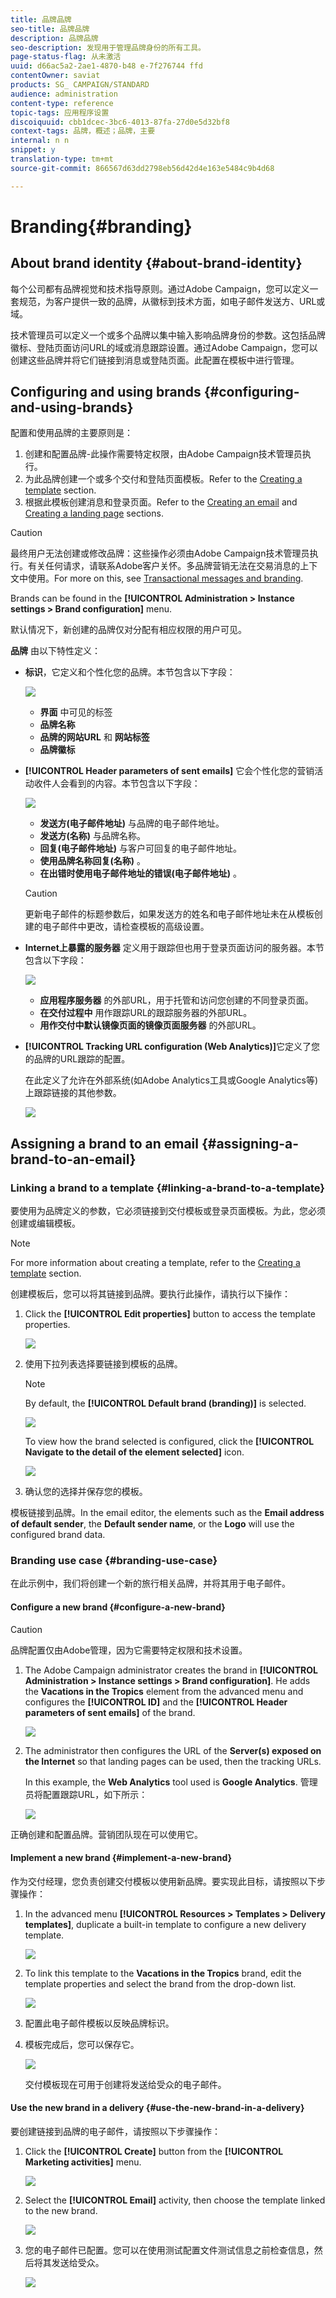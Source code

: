 ```yaml
---
title: 品牌品牌
seo-title: 品牌品牌
description: 品牌品牌
seo-description: 发现用于管理品牌身份的所有工具。
page-status-flag: 从未激活
uuid: d66ac5a2-2ae1-4870-b48 e-7f276744 ffd
contentOwner: saviat
products: SG_ CAMPAIGN/STANDARD
audience: administration
content-type: reference
topic-tags: 应用程序设置
discoiquuid: cbb1dcec-3bc6-4013-87fa-27d0e5d32bf8
context-tags: 品牌，概述；品牌，主要
internal: n n
snippet: y
translation-type: tm+mt
source-git-commit: 866567d63dd2798eb56d42d4e163e5484c9b4d68

---
```



# Branding{#branding}

## About brand identity {#about-brand-identity}

每个公司都有品牌视觉和技术指导原则。通过Adobe Campaign，您可以定义一套规范，为客户提供一致的品牌，从徽标到技术方面，如电子邮件发送方、URL或域。

技术管理员可以定义一个或多个品牌以集中输入影响品牌身份的参数。这包括品牌徽标、登陆页面访问URL的域或消息跟踪设置。通过Adobe Campaign，您可以创建这些品牌并将它们链接到消息或登陆页面。此配置在模板中进行管理。

## Configuring and using brands {#configuring-and-using-brands}

配置和使用品牌的主要原则是：

1. 创建和配置品牌-此操作需要特定权限，由Adobe Campaign技术管理员执行。
1. 为此品牌创建一个或多个交付和登陆页面模板。Refer to the [Creating a template](../../start/using/about-templates.md) section.
1. 根据此模板创建消息和登录页面。Refer to the [Creating an email](../../channels/using/creating-an-email.md) and [Creating a landing page](../../channels/using/designing-a-landing-page.md) sections.

>[!CAUTION]
>
>最终用户无法创建或修改品牌：这些操作必须由Adobe Campaign技术管理员执行。有关任何请求，请联系Adobe客户关怀。多品牌营销无法在交易消息的上下文中使用。For more on this, see [Transactional messages and branding](../../channels/using/about-transactional-messaging.md#permissions-and-branding).

Brands can be found in the **[!UICONTROL Administration > Instance settings > Brand configuration]** menu.

默认情况下，新创建的品牌仅对分配有相应权限的用户可见。

**品牌** 由以下特性定义：

* **标识**，它定义和个性化您的品牌。本节包含以下字段：

   ![](assets/branding_01.png)

   * **界面** 中可见的标签
   * **品牌名称**
   * **品牌的网站URL** 和 **网站标签**
   * **品牌徽标**

* **[!UICONTROL Header parameters of sent emails]** 它会个性化您的营销活动收件人会看到的内容。本节包含以下字段：

   ![](assets/branding_04_header.png)

   * **发送方(电子邮件地址)** 与品牌的电子邮件地址。
   * **发送方(名称)** 与品牌名称。
   * **回复(电子邮件地址)** 与客户可回复的电子邮件地址。
   * **使用品牌名称回复(名称)** 。
   * **在出错时使用电子邮件地址的错误(电子邮件地址)** 。
   >[!CAUTION]
   >
   >更新电子邮件的标题参数后，如果发送方的姓名和电子邮件地址未在从模板创建的电子邮件中更改，请检查模板的高级设置。

* **Internet上暴露的服务器** 定义用于跟踪但也用于登录页面访问的服务器。本节包含以下字段：

   ![](assets/configure_branding_04.png)

   * **应用程序服务器** 的外部URL，用于托管和访问您创建的不同登录页面。
   * **在交付过程中** 用作跟踪URL的跟踪服务器的外部URL。
   * **用作交付中默认镜像页面的镜像页面服务器** 的外部URL。

* **[!UICONTROL Tracking URL configuration (Web Analytics)]**&#x200B;它定义了您的品牌的URL跟踪的配置。

   在此定义了允许在外部系统(如Adobe Analytics工具或Google Analytics等)上跟踪链接的其他参数。

   ![](assets/branding_05.png)

## Assigning a brand to an email {#assigning-a-brand-to-an-email}

### Linking a brand to a template {#linking-a-brand-to-a-template}

要使用为品牌定义的参数，它必须链接到交付模板或登录页面模板。为此，您必须创建或编辑模板。

>[!NOTE]
>
>For more information about creating a template, refer to the [Creating a template](../../start/using/about-templates.md) section.

创建模板后，您可以将其链接到品牌。要执行此操作，请执行以下操作：

1. Click the **[!UICONTROL Edit properties]** button to access the template properties.

   ![](assets/branding_04.png)

1. 使用下拉列表选择要链接到模板的品牌。

   >[!NOTE]
   >
   >By default, the **[!UICONTROL Default brand (branding)]** is selected.

   ![](assets/branding_05.png)

   To view how the brand selected is configured, click the **[!UICONTROL Navigate to the detail of the element selected]** icon.

   ![](assets/branding_06.png)

1. 确认您的选择并保存您的模板。

模板链接到品牌。In the email editor, the elements such as the **Email address of default sender**, the **Default sender name**, or the **Logo** will use the configured brand data.

### Branding use case {#branding-use-case}

在此示例中，我们将创建一个新的旅行相关品牌，并将其用于电子邮件。

#### Configure a new brand {#configure-a-new-brand}

>[!CAUTION]
>
>品牌配置仅由Adobe管理，因为它需要特定权限和技术设置。

1. The Adobe Campaign administrator creates the brand in **[!UICONTROL Administration > Instance settings > Brand configuration]**. He adds the **Vacations in the Tropics** element from the advanced menu and configures the **[!UICONTROL ID]** and the **[!UICONTROL Header parameters of sent emails]** of the brand.

   ![](assets/branding_07.png)

1. The administrator then configures the URL of the **Server(s) exposed on the Internet** so that landing pages can be used, then the tracking URLs.

   In this example, the **Web Analytics** tool used is **Google Analytics**. 管理员将配置跟踪URL，如下所示：

   ![](assets/branding_12.png)

正确创建和配置品牌。营销团队现在可以使用它。

#### Implement a new brand {#implement-a-new-brand}

作为交付经理，您负责创建交付模板以使用新品牌。要实现此目标，请按照以下步骤操作：

1. In the advanced menu **[!UICONTROL Resources > Templates > Delivery templates]**, duplicate a built-in template to configure a new delivery template.

   ![](assets/branding_08.png)

1. To link this template to the **Vacations in the Tropics** brand, edit the template properties and select the brand from the drop-down list.

   ![](assets/branding_09.png)

1. 配置此电子邮件模板以反映品牌标识。
1. 模板完成后，您可以保存它。

   ![](assets/branding_10.png)

   交付模板现在可用于创建将发送给受众的电子邮件。

#### Use the new brand in a delivery {#use-the-new-brand-in-a-delivery}

要创建链接到品牌的电子邮件，请按照以下步骤操作：

1. Click the **[!UICONTROL Create]** button from the **[!UICONTROL Marketing activities]** menu.

   ![](assets/branding_14.png)

1. Select the **[!UICONTROL Email]** activity, then choose the template linked to the new brand.

   ![](assets/branding_15.png)

1. 您的电子邮件已配置。您可以在使用测试配置文件测试信息之前检查信息，然后将其发送给受众。

   ![](assets/branding_16.png)

